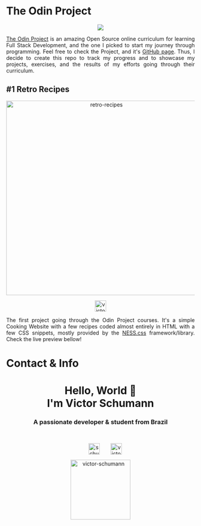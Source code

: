 # The Odin Project
<p align="center"><img src='https://progress-bar.dev/60?scale=100&width=300'/></p>



<p align="justify"><a href='https://www.theodinproject.com/about'>The Odin Project</a> is an amazing Open Source online curriculum for learning Full Stack Development, and the one I picked to start my journey through programming. Feel free to check the Project, and it's <a href='https://github.com/TheOdinProject/theodinproject'>GitHub page</a>. Thus, I decide to create this repo to track my progress and to showcase my projects, exercises, and the results of my efforts going through their curriculum.</p>

## #1 Retro Recipes
<p align="center"> 
<a href="https://victor-schumann.github.io/odin-project/" target="blank"><img align="center" src="https://i.imgur.com/gdRsCOd.png" alt="retro-recipes" height="auto" width="520"/></a>
</p>

<p align="center"> 
<a href="https://victor-schumann.github.io/odin-project/" target="blank"><img align="center" src="https://img.shields.io/badge/Odin_Project_I-retro recipes-000000?style=for-the-badge&logo=Forestry&logoColor=white" alt="victor-schumann" height="30" width="auto"/></a>
</p>

<p style='text-align: justify;'>The first project going through the Odin Project courses. It's a simple Cooking Website with a few recipes coded almost entirely in HTML with a few CSS snippets, mostly provided by the <a href='https://nostalgic-css.github.io/NES.css/'>NESS.css</a> framework/library. Check the live preview bellow!</p>

# Contact & Info
<h1 align="center">Hello, World 👋 <br> I'm Victor Schumann</h1>
<h3 align="center">A passionate developer & student from Brazil</h3><br>
<p align="center">
<a href="https://twitter.com/schumann_victor" target="blank"><img align="center" src="https://img.shields.io/badge/Twitter-1DA1F2?style=for-the-badge&logo=Twitter&logoColor=white" alt="schumann_victor" height="30" width="auto" hspace="25"/></a>
<a href="https://linkedin.com/in/victor-schumann" target="blank"><img align="center" src="https://img.shields.io/badge/LinkedIn-0A66C2?style=for-the-badge&logo=LinkedIn&logoColor=white" alt="victor-schumann" height="30" width="auto"/></a>
</p>
  

<p align="center"><a href="https://ko-fi.com/victorschumann"> <img src="https://cdn.ko-fi.com/cdn/kofi3.png?v=3" height="auto" width="160" alt="victor-schumann" /></a></p>
